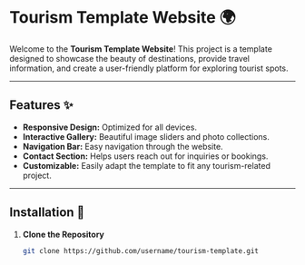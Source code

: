 # Tourism Template Website 🌍

Welcome to the **Tourism Template Website**! This project is a template designed to showcase the beauty of destinations, provide travel information, and create a user-friendly platform for exploring tourist spots.

---

## Features ✨

- **Responsive Design:** Optimized for all devices.
- **Interactive Gallery:** Beautiful image sliders and photo collections.
- **Navigation Bar:** Easy navigation through the website.
- **Contact Section:** Helps users reach out for inquiries or bookings.
- **Customizable:** Easily adapt the template to fit any tourism-related project.

---

## Installation 🚀

1. **Clone the Repository**  
   ```bash
   git clone https://github.com/username/tourism-template.git
